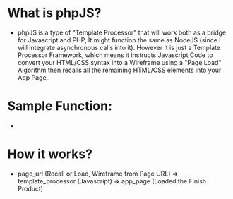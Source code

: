 # What is phpJS?
* phpJS is a type of "Template Processor" that will work both as a bridge for Javascript and PHP, It might function the same as NodeJS (since I will integrate asynchronous calls into it). However it is just a Template Processor Framework, which means it instructs Javascript Code to convert your HTML/CSS syntax into a Wireframe using a "Page Load" Algorithm then recalls all the remaining HTML/CSS elements into your App Page..

# Sample Function:
* <script>phpJS("element_id","page_url.html");</script>

# How it works?
* page_url (Recall or Load, Wireframe from Page URL) => template_processor (Javascript) => app_page (Loaded the Finish Product)
